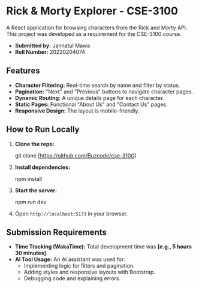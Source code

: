 # Rick & Morty Explorer - CSE-3100

A React application for browsing characters from the Rick and Morty API. This project was developed as a requirement for the CSE-3100 course.

- **Submitted by:** Jannatul Mawa
- **Roll Number:** 20220204074

## Features

- **Character Filtering:** Real-time search by name and filter by status.
- **Pagination:** "Next" and "Previous" buttons to navigate character pages.
- **Dynamic Routing:** A unique details page for each character.
- **Static Pages:** Functional "About Us" and "Contact Us" pages.
- **Responsive Design:** The layout is mobile-friendly.

## How to Run Locally

1.  **Clone the repo:**
    
    git clone [https://github.com/Buzcode/cse-3100]
    
2.  **Install dependencies:**

    npm install
    
3.  **Start the server:**
    
    npm run dev
    
4.  Open `http://localhost:5173` in your browser.



## Submission Requirements

- **Time Tracking (WakaTime):** Total development time was **[e.g., 5 hours 30 minutes]**.
- **AI Tool Usage:** An AI assistant was used for:
  - Implementing logic for filters and pagination.
  - Adding styles and responsive layouts with Bootstrap.
  - Debugging code and explaining errors.
